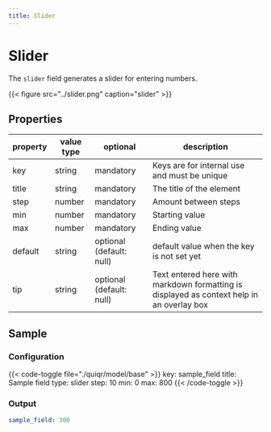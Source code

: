```yaml
---
title: Slider
---
```


# Slider

The `slider` field generates a slider for entering numbers.

{{< figure src="../slider.png" caption="slider" >}}

## Properties

| property  | value type | optional                  | description                                                                               |
|-----------|------------|---------------------------|-------------------------------------------------------------------------------------------|
| key       | string     | mandatory                 | Keys are for internal use and must be unique                                              |
| title     | string     | mandatory                 | The title of the element                                                                  |
| step      | number     | mandatory                 | Amount between steps|
| min       | number     | mandatory                 | Starting value|
| max       | number     | mandatory                 | Ending value|
| default   | string     | optional (default: null)  | default value when the key is not set yet                                                 |
| tip       | string     | optional (default: null)  | Text entered here with markdown formatting is displayed as context help in an overlay box |

## Sample

### Configuration

{{< code-toggle file="./quiqr/model/base" >}}
key: sample_field
title: Sample field
type: slider
step: 10
min: 0
max: 800
{{< /code-toggle >}}

### Output

```yaml
sample_field: 300
```
